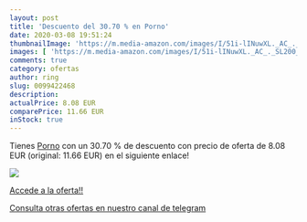 ```yaml
---
layout: post
title: 'Descuento del 30.70 % en Porno'
date: 2020-03-08 19:51:24
thumbnailImage: 'https://m.media-amazon.com/images/I/51i-lINuwXL._AC_._SL200_.jpg'
images: [ 'https://m.media-amazon.com/images/I/51i-lINuwXL._AC_._SL200_.jpg' ]
comments: true
category: ofertas
author: ring
slug: 0099422468
description:
actualPrice: 8.08 EUR
comparePrice: 11.66 EUR
inStock: true
---
```


Tienes [Porno](https://www.amazon.es/dp/0099422468/?tag=redken-21) con un 30.70 % de descuento con precio de oferta de 8.08 EUR (original: 11.66 EUR) en el siguiente enlace!

[![](https://m.media-amazon.com/images/I/51i-lINuwXL._AC_._SL200_.jpg)](https://www.amazon.es/dp/0099422468/?tag=redken-21)

[Accede a la oferta!!](https://www.amazon.es/dp/0099422468/?tag=redken-21)

[Consulta otras ofertas en nuestro canal de telegram](https://t.me/s/ofertas25)

